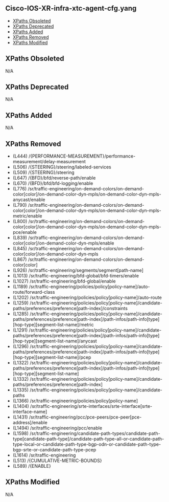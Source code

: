 ## Cisco-IOS-XR-infra-xtc-agent-cfg.yang

- [XPaths Obsoleted](#xpaths-obsoleted)
- [XPaths Deprecated](#xpaths-deprecated)
- [XPaths Added](#xpaths-added)
- [XPaths Removed](#xpaths-removed)
- [XPaths Modified](#xpaths-modified)

## XPaths Obsoleted

N/A

## XPaths Deprecated

N/A

## XPaths Added

N/A

## XPaths Removed

- (L444)	/{PERFORMANCE-MEASUREMENT}/performance-measurement/delay-measurement
- (L506)	/{STEERING}/steering/labeled-services
- (L509)	/{STEERING}/steering
- (L647)	/{BFD}/bfd/reverse-path/enable
- (L670)	/{BFD}/bfd/bfd-logging/enable
- (L776)	/sr/traffic-engineering/on-demand-colors/on-demand-color[color]/on-demand-color-dyn-mpls/on-demand-color-dyn-mpls-anycast/enable
- (L790)	/sr/traffic-engineering/on-demand-colors/on-demand-color[color]/on-demand-color-dyn-mpls/on-demand-color-dyn-mpls-metric/enable
- (L800)	/sr/traffic-engineering/on-demand-colors/on-demand-color[color]/on-demand-color-dyn-mpls/on-demand-color-dyn-mpls-pce/enable
- (L839)	/sr/traffic-engineering/on-demand-colors/on-demand-color[color]/on-demand-color-dyn-mpls/enable
- (L845)	/sr/traffic-engineering/on-demand-colors/on-demand-color[color]/on-demand-color-dyn-mpls
- (L867)	/sr/traffic-engineering/on-demand-colors/on-demand-color[color]
- (L926)	/sr/traffic-engineering/segments/segment[path-name]
- (L1013)	/sr/traffic-engineering/bfd-global/bfd-timers/enable
- (L1027)	/sr/traffic-engineering/bfd-global/enable
- (L1189)	/sr/traffic-engineering/policies/policy[policy-name]/auto-route/forward-class
- (L1202)	/sr/traffic-engineering/policies/policy[policy-name]/auto-route
- (L1259)	/sr/traffic-engineering/policies/policy[policy-name]/candidate-paths/preferences/preference[path-index]/constraints
- (L1285)	/sr/traffic-engineering/policies/policy[policy-name]/candidate-paths/preferences/preference[path-index]/path-infos/path-info[type][hop-type][segment-list-name]/metric
- (L1291)	/sr/traffic-engineering/policies/policy[policy-name]/candidate-paths/preferences/preference[path-index]/path-infos/path-info[type][hop-type][segment-list-name]/anycast
- (L1296)	/sr/traffic-engineering/policies/policy[policy-name]/candidate-paths/preferences/preference[path-index]/path-infos/path-info[type][hop-type][segment-list-name]/pcep
- (L1322)	/sr/traffic-engineering/policies/policy[policy-name]/candidate-paths/preferences/preference[path-index]/path-infos/path-info[type][hop-type][segment-list-name]
- (L1332)	/sr/traffic-engineering/policies/policy[policy-name]/candidate-paths/preferences/preference[path-index]
- (L1335)	/sr/traffic-engineering/policies/policy[policy-name]/candidate-paths
- (L1366)	/sr/traffic-engineering/policies/policy[policy-name]
- (L1404)	/sr/traffic-engineering/srte-interfaces/srte-interface[srte-interface-name]
- (L1431)	/sr/traffic-engineering/pcc/pce-peers/pce-peer[pce-address]/enable
- (L1494)	/sr/traffic-engineering/pcc/enable
- (L1598)	/sr/traffic-engineering/candidate-path-types/candidate-path-type[candidate-path-type]/candidate-path-type-all-or-candidate-path-type-local-or-candidate-path-type-bgp-odn-or-candidate-path-type-bgp-srte-or-candidate-path-type-pcep
- (L1614)	/sr/traffic-engineering
- (L513)	/{CUMULATIVE-METRIC-BOUNDS}
- (L589)	/{ENABLE}

## XPaths Modified

N/A

